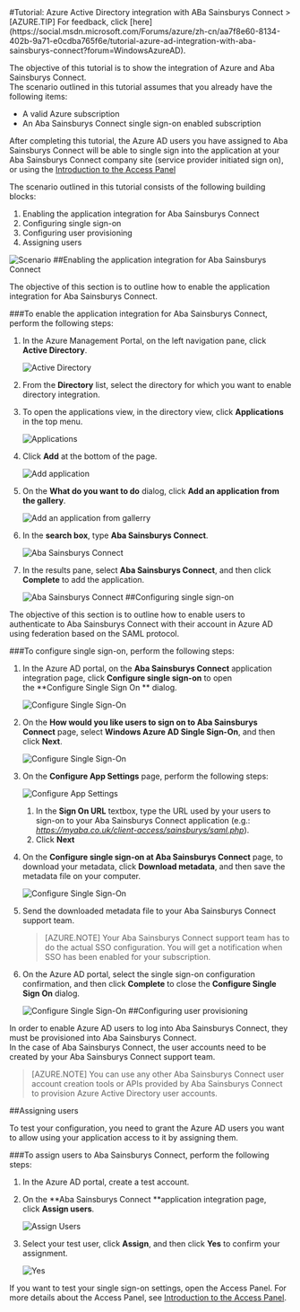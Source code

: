 <properties pageTitle="Tutorial: Azure Active Directory integration with ABa Sainsburys Connect | Windows Azure" description="Learn how to use ABa Sainsburys Connect with Azure Active Directory to enable single sign-on, automated provisioning, and more!." services="active-directory" authors="MarkusVi"  documentationCenter="na" manager="stevenpo"/>
<tags ms.service="active-directory" ms.devlang="na" ms.topic="article" ms.tgt_pltfrm="na" ms.workload="identity" ms.date="08/01/2015" ms.author="markvi" />
#Tutorial: Azure Active Directory integration with ABa Sainsburys Connect
>[AZURE.TIP] For feedback, click [here](https://social.msdn.microsoft.com/Forums/azure/zh-cn/aa7f8e60-8134-402b-9a71-e0cdba765f6e/tutorial-azure-ad-integration-with-aba-sainsburys-connect?forum=WindowsAzureAD).

The objective of this tutorial is to show the integration of Azure and Aba Sainsburys Connect.  
The scenario outlined in this tutorial assumes that you already have the following items:

-   A valid Azure subscription
-   An Aba Sainsburys Connect single sign-on enabled subscription

After completing this tutorial, the Azure AD users you have assigned to Aba Sainsburys Connect will be able to single sign into the application at your Aba Sainsburys Connect company site (service provider initiated sign on), or using the [Introduction to the Access Panel](https://msdn.microsoft.com/zh-cn/library/dn308586)

The scenario outlined in this tutorial consists of the following building blocks:

1.  Enabling the application integration for Aba Sainsburys Connect
2.  Configuring single sign-on
3.  Configuring user provisioning
4.  Assigning users

![Scenario](./media/active-directory-saas-aba-sainsburys-connect-tutorial/IC807723.png "Scenario")
##Enabling the application integration for Aba Sainsburys Connect

The objective of this section is to outline how to enable the application integration for Aba Sainsburys Connect.

###To enable the application integration for Aba Sainsburys Connect, perform the following steps:

1.  In the Azure Management Portal, on the left navigation pane, click **Active Directory**.

    ![Active Directory](./media/active-directory-saas-aba-sainsburys-connect-tutorial/IC700993.png "Active Directory")

2.  From the **Directory** list, select the directory for which you want to enable directory integration.

3.  To open the applications view, in the directory view, click **Applications** in the top menu.

    ![Applications](./media/active-directory-saas-aba-sainsburys-connect-tutorial/IC700994.png "Applications")

4.  Click **Add** at the bottom of the page.

    ![Add application](./media/active-directory-saas-aba-sainsburys-connect-tutorial/IC749321.png "Add application")

5.  On the **What do you want to do** dialog, click **Add an application from the gallery**.

    ![Add an application from gallerry](./media/active-directory-saas-aba-sainsburys-connect-tutorial/IC749322.png "Add an application from gallerry")

6.  In the **search box**, type **Aba Sainsburys Connect**.

    ![Aba Sainsburys Connect](./media/active-directory-saas-aba-sainsburys-connect-tutorial/IC807724.png "Aba Sainsburys Connect")

7.  In the results pane, select **Aba Sainsburys Connect**, and then click **Complete** to add the application.

    ![Aba Sainsburys Connect](./media/active-directory-saas-aba-sainsburys-connect-tutorial/IC807725.png "Aba Sainsburys Connect")
##Configuring single sign-on

The objective of this section is to outline how to enable users to authenticate to Aba Sainsburys Connect with their account in Azure AD using federation based on the SAML protocol.

###To configure single sign-on, perform the following steps:

1.  In the Azure AD portal, on the **Aba Sainsburys Connect** application integration page, click **Configure single sign-on** to open the **Configure Single Sign On ** dialog.

    ![Configure Single Sign-On](./media/active-directory-saas-aba-sainsburys-connect-tutorial/IC807726.png "Configure Single Sign-On")

2.  On the **How would you like users to sign on to Aba Sainsburys Connect** page, select **Windows Azure AD Single Sign-On**, and then click **Next**.

    ![Configure Single Sign-On](./media/active-directory-saas-aba-sainsburys-connect-tutorial/IC807727.png "Configure Single Sign-On")

3.  On the **Configure App Settings** page, perform the following steps:

    ![Configure App Settings](./media/active-directory-saas-aba-sainsburys-connect-tutorial/IC807728.png "Configure App Settings")

    1.  In the **Sign On URL** textbox, type the URL used by your users to sign-on to your Aba Sainsburys Connect application (e.g.: *https://myaba.co.uk/client-access/sainsburys/saml.php*).
    2.  Click **Next**

4.  On the **Configure single sign-on at Aba Sainsburys Connect** page, to download your metadata, click **Download metadata**, and then save the metadata file on your computer.

    ![Configure Single Sign-On](./media/active-directory-saas-aba-sainsburys-connect-tutorial/IC807729.png "Configure Single Sign-On")

5.  Send the downloaded metadata file to your Aba Sainsburys Connect support team.

    >[AZURE.NOTE] Your Aba Sainsburys Connect support team has to do the actual SSO configuration.
    You will get a notification when SSO has been enabled for your subscription.

6.  On the Azure AD portal, select the single sign-on configuration confirmation, and then click **Complete** to close the **Configure Single Sign On** dialog.

    ![Configure Single Sign-On](./media/active-directory-saas-aba-sainsburys-connect-tutorial/IC807730.png "Configure Single Sign-On")
##Configuring user provisioning

In order to enable Azure AD users to log into Aba Sainsburys Connect, they must be provisioned into Aba Sainsburys Connect.  
In the case of Aba Sainsburys Connect, the user accounts need to be created by your Aba Sainsburys Connect support team.

>[AZURE.NOTE] You can use any other Aba Sainsburys Connect user account creation tools or APIs provided by Aba Sainsburys Connect to provision Azure Active Directory user accounts.

##Assigning users

To test your configuration, you need to grant the Azure AD users you want to allow using your application access to it by assigning them.

###To assign users to Aba Sainsburys Connect, perform the following steps:

1.  In the Azure AD portal, create a test account.

2.  On the **Aba Sainsburys Connect **application integration page, click **Assign users**.

    ![Assign Users](./media/active-directory-saas-aba-sainsburys-connect-tutorial/IC807731.png "Assign Users")

3.  Select your test user, click **Assign**, and then click **Yes** to confirm your assignment.

    ![Yes](./media/active-directory-saas-aba-sainsburys-connect-tutorial/IC767830.png "Yes")

If you want to test your single sign-on settings, open the Access Panel. For more details about the Access Panel, see [Introduction to the Access Panel](https://msdn.microsoft.com/zh-cn/library/dn308586).
